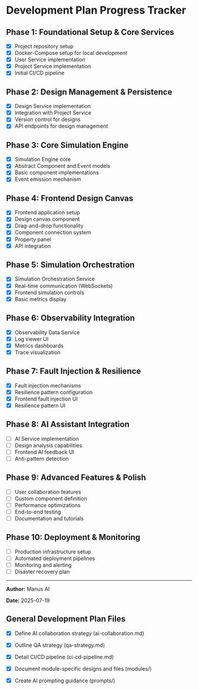 # Development Plan Progress Tracker

## Phase 1: Foundational Setup & Core Services
- [x] Project repository setup
- [x] Docker-Compose setup for local development
- [x] User Service implementation
- [x] Project Service implementation
- [x] Initial CI/CD pipeline

## Phase 2: Design Management & Persistence
- [x] Design Service implementation
- [x] Integration with Project Service
- [x] Version control for designs
- [x] API endpoints for design management

## Phase 3: Core Simulation Engine
- [x] Simulation Engine core
- [x] Abstract Component and Event models
- [x] Basic component implementations
- [x] Event emission mechanism

## Phase 4: Frontend Design Canvas
- [x] Frontend application setup
- [x] Design canvas component
- [x] Drag-and-drop functionality
- [x] Component connection system
- [x] Property panel
- [x] API integration

## Phase 5: Simulation Orchestration
- [x] Simulation Orchestration Service
- [x] Real-time communication (WebSockets)
- [x] Frontend simulation controls
- [x] Basic metrics display

## Phase 6: Observability Integration
- [x] Observability Data Service
- [x] Log viewer UI
- [x] Metrics dashboards
- [x] Trace visualization

## Phase 7: Fault Injection & Resilience
- [x] Fault injection mechanisms
- [x] Resilience pattern configuration
- [x] Frontend fault injection UI
- [x] Resilience pattern UI

## Phase 8: AI Assistant Integration
- [ ] AI Service implementation
- [ ] Design analysis capabilities
- [ ] Frontend AI feedback UI
- [ ] Anti-pattern detection

## Phase 9: Advanced Features & Polish
- [ ] User collaboration features
- [ ] Custom component definition
- [ ] Performance optimizations
- [ ] End-to-end testing
- [ ] Documentation and tutorials

## Phase 10: Deployment & Monitoring
- [ ] Production infrastructure setup
- [ ] Automated deployment pipelines
- [ ] Monitoring and alerting
- [ ] Disaster recovery plan

---

**Author:** Manus AI

**Date:** 2025-07-19



## General Development Plan Files
- [x] Define AI collaboration strategy (ai-collaboration.md)



- [x] Outline QA strategy (qa-strategy.md)



- [x] Detail CI/CD pipeline (ci-cd-pipeline.md)



- [x] Document module-specific designs and files (modules/)


- [x] Create AI prompting guidance (prompts/)


